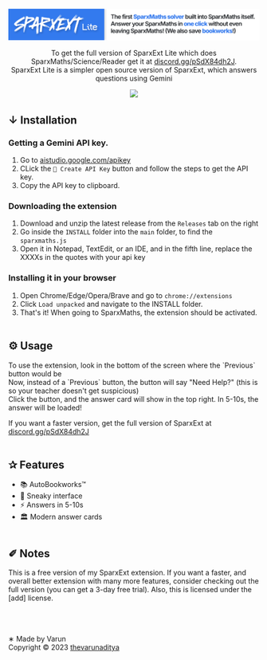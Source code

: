 <div align="center">

![SparxMaths Banner](Banner.png)

To get the full version of SparxExt Lite which does SparxMaths/Science/Reader get it at [discord.gg/pSdX84dh2J](https://discord.gg/pSdX84dh2J).<br>
SparxExt Lite is a simpler open source version of SparxExt, which answers questions using Gemini

<img src="https://go-skill-icons.vercel.app/api/icons?i=js,chrome,opensource&theme=dark" />

</div>


<h2>↓ Installation</h2>

### Getting a Gemini API key.
1. Go to [aistudio.google.com/apikey](https://aistudio.google.com/apikey)
2. CLick the `🔑 Create API Key` button and follow the steps to get the API key.
3. Copy the API key to clipboard.

### Downloading the extension
1. Download and unzip the latest release from the `Releases` tab on the right
2. Go inside the `INSTALL` folder into the `main` folder, to find the `sparxmaths.js`
3. Open it in Notepad, TextEdit, or an IDE, and in the fifth line, replace the XXXXs in the quotes with your api key

### Installing it in your browser
1. Open Chrome/Edge/Opera/Brave and go to `chrome://extensions`
2. Click `Load unpacked` and navigate to the INSTALL folder.
3. That's it! When going to SparxMaths, the extension should be activated.<br><br>


<h2>⚙ Usage</h2>
To use the extension, look in the bottom of the screen where the `Previous` button would be<br>
Now, instead of a `Previous` button, the button will say "Need Help?" (this is so your teacher doesn't get suspicious)<br>
Click the button, and the answer card will show in the top right. In 5-10s, the answer will be loaded!

If you want a faster version, get the full version of SparxExt at [discord.gg/pSdX84dh2J](https://discord.gg/pSdX84dh2J)<br><br>


<h2>✰ Features</h2>

- 📚&nbsp;AutoBookworks™
- 🤫&nbsp;Sneaky interface
- ⚡&nbsp;Answers in 5-10s
- 🏛️&nbsp;Modern answer cards
<br><br>

<h2>✐ Notes</h2>
This is a free version of my SparxExt extension. If you want a faster, and overall better extension with many more features, consider checking out the full version (you can get a 3-day free trial). Also, this is licensed under the [add] license.

<br /><br /><br />
∗ Made by Varun<br >
Copyright © 2023 ⁠[thevarunaditya](https://github.com/thevarunaditya)
